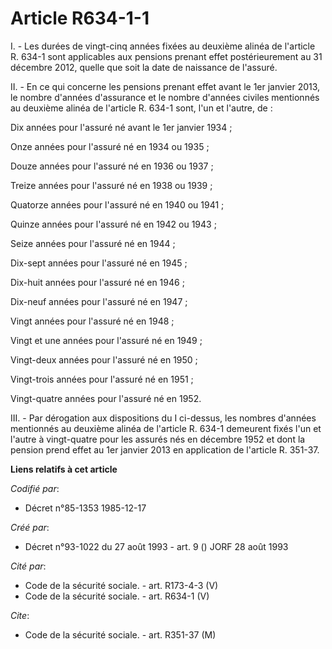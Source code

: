 # Article R634-1-1

I. - Les durées de vingt-cinq années fixées au deuxième alinéa de l'article R. 634-1 sont applicables aux pensions prenant
effet postérieurement au 31 décembre 2012, quelle que soit la date de naissance de l'assuré.

II. - En ce qui concerne les pensions prenant effet avant le 1er janvier 2013, le nombre d'années d'assurance et le nombre
d'années civiles mentionnés au deuxième alinéa de l'article R. 634-1 sont, l'un et l'autre, de :

Dix années pour l'assuré né avant le 1er janvier 1934 ;

Onze années pour l'assuré né en 1934 ou 1935 ;

Douze années pour l'assuré né en 1936 ou 1937 ;

Treize années pour l'assuré né en 1938 ou 1939 ;

Quatorze années pour l'assuré né en 1940 ou 1941 ;

Quinze années pour l'assuré né en 1942 ou 1943 ;

Seize années pour l'assuré né en 1944 ;

Dix-sept années pour l'assuré né en 1945 ;

Dix-huit années pour l'assuré né en 1946 ;

Dix-neuf années pour l'assuré né en 1947 ;

Vingt années pour l'assuré né en 1948 ;

Vingt et une années pour l'assuré né en 1949 ;

Vingt-deux années pour l'assuré né en 1950 ;

Vingt-trois années pour l'assuré né en 1951 ;

Vingt-quatre années pour l'assuré né en 1952.

III. - Par dérogation aux dispositions du I ci-dessus, les nombres d'années mentionnés au deuxième alinéa de l'article R.
634-1 demeurent fixés l'un et l'autre à vingt-quatre pour les assurés nés en décembre 1952 et dont la pension prend effet au
1er janvier 2013 en application de l'article R. 351-37.

**Liens relatifs à cet article**

_Codifié par_:

  - Décret n°85-1353 1985-12-17

_Créé par_:

  - Décret n°93-1022 du 27 août 1993 - art. 9 () JORF 28 août 1993

_Cité par_:

  - Code de la sécurité sociale. - art. R173-4-3 (V)
  - Code de la sécurité sociale. - art. R634-1 (V)

_Cite_:

  - Code de la sécurité sociale. - art. R351-37 (M)
